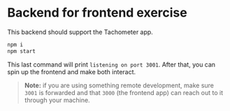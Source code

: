# Backend for frontend exercise

This backend should support the Tachometer app.

```bash
npm i
npm start
```

This last command will print `listening on port 3001`. After that, you can spin up the frontend and make both interact.

> **Note:** if you are using something remote development, make sure `3001` is forwarded and that `3000` (the frontend app) can reach out to it through your machine.

